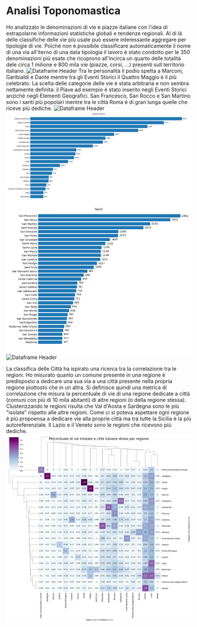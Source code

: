 # Analisi Toponomastica
Ho analizzato le denominazioni di vie e piazze italiane con l'idea di estrapolarne informazioni statistiche globali e tendenze regionali.
Al di là delle classifiche delle vie più usate può essere interessante aggregare per tipologie di vie. Poichè non è possibile classificare automaticamente il nome di una via all'iterno di una data tipologia il lavoro è stato condotto per le 350 denominazioni più esate che ricoprono all'incirca un quarto delle totalità dele circa 1 milione e 800 mila vie (piazze, corsi, ...) presenti sull territorio italiano.
![Dataframe Header](output/analisi_globale_per_tipologia_delle_denominazioni_più_diffuse.png)
Tra le personalità il podio spetta a Marconi, Garibialdi e Dante mentre tra gli Eventi Storici il Quattro Maggio è il più celebrato. La scelta delle categorie delle vie è stata arbitraria e non sembra nettamente definita: il Piave ad esempio è stato inserito negli Eventi Storici anzichè negli Elementi Geografici. San Francesco, San Rocco e San Martino sono i santi più popolari mentre tra le città Roma è di gran lunga quelle che riceve più dediche. 
![Dataframe Header](output/personalità.png)
![Dataframe Header](output/eventi_storici.png)
![Dataframe Header](output/santi.png)
![Dataframe Header](output/città.png)

La classifica delle Città ha ispirato una ricerca tra la correlazione tra le regioni. Ho misurato quanto un comune presente in una regione è predisposto a dedicare una sua via a una città presente nella propria regione piuttosto che in un altra. Si definisce quindi una metrica di correlazione che misura la percentuale di vie di una regione dedicate a città (comuni con più di 10 mila abitanti) di altre regioni (o della regione stessa).
Clusterizzando le regioni risulta che Val d'Aosta e Sardegna sono le più "isolate" rispetto alle altre regioni. Come ci si poteva aspettare ogni regione è più propoensa a dedicare vie alla proprie città ma tra tutte la Sicilia è la più autoreferenziale. Il Lazio e il Veneto sono le regioni che ricevono più dediche.
![Dataframe Header](output/correlazione_regioni.png)

